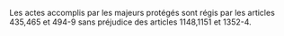 Les actes accomplis par les majeurs protégés sont régis par les articles 435,465 et 494-9 sans préjudice des articles 1148,1151 et 1352-4.

